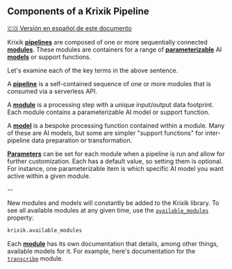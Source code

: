 ## Components of a Krixik Pipeline
[🇨🇴 Versión en español de este documento](https://krixik-docs.readthedocs.io/es-main/sistema/creacion_de_pipelines/componentes_de_un_pipeline_de_krixik/)

Krixik [**pipelines**](create_pipeline.md) are composed of one or more sequentially connected [**modules**](../../modules/modules_overview.md). These modules are containers for a range of [**parameterizable**](../parameters_processing_files_through_pipelines/process_method.md#selecting-models-via-the-modules-argument) AI [**models**](../parameters_processing_files_through_pipelines/process_method.md#selecting-models-via-the-modules-argument) or support functions.

Let's examine each of the key terms in the above sentence.

A [**pipeline**](create_pipeline.md) is a self-contained sequence of one or more modules that is consumed via a serverless API.  

A [**module**](../../modules/modules_overview.md) is a processing step with a unique input/output data footprint. Each module contains a parameterizable AI model or support function.

A [**model**](../parameters_processing_files_through_pipelines/process_method.md#selecting-models-via-the-modules-argument) is a bespoke processing function contained within a module. Many of these are AI models, but some are simpler "support functions" for inter-pipeline data preparation or transformation.

[**Parameters**](../parameters_processing_files_through_pipelines/process_method.md#selecting-models-via-the-modules-argument) can be set for each module when a pipeline is run and allow for further customization. Each has a default value, so setting them is optional. For instance, one parameterizable item is which specific AI model you want active within a given module.

--

New modules and models will constantly be added to the Krixik library. To see all available modules at any given time, use the [`available_modules`](../convenience_methods/convenience_methods.md#view-all-available-modules-with-the-available_modules-property) property:

```python
krixik.available_modules
```

Each [**module**](../../modules/modules_overview.md) has its own documentation that details, among other things, available models for it. For example, here's documentation for the [`transcribe`](../../modules/ai_modules/transcribe_module.md) module.
